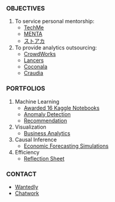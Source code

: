 ### OBJECTIVES
1. To service personal mentorship:
    * [TechMe](https://techme.jp/expert/43ce202e-8b83-4b54-b8e1-c8103cf993f5)
    * [MENTA](https://menta.work/user/114932)
    * [ストアカ](https://www.street-academy.com/steachers/825437)
1. To provide analytics outsourcing:
    * [CrowdWorks](https://crowdworks.jp/public/employees/5696943)
    * [Lancers](https://www.lancers.jp/profile/SatoruShibata)
    * [Coconala](https://coconala.com/users/4442709)
    * [Craudia](https://app.craudia.com/user_detail/H9xieF)
   
### PORTFOLIOS
1. Machine Learning
    * [Awarded 16 Kaggle Notebooks](https://github.com/Satoru-Shibata-JPN/Kaggle/blob/main/README.md)
    * [Anomaly Detection](https://github.com/Satoru-Shibata-JPN/AnomalyDetection/blob/main/README.md)
    * [Recommendation](https://github.com/Satoru-Shibata-JPN/Recommendation/blob/main/README.md)
1. Visualization
    * [Business Analytics](https://github.com/Satoru-Shibata-JPN/BusinessAnalytics/blob/main/README.md)
1. Causal Inference
    * [Economic Forecasting Simulations](https://github.com/Satoru-Shibata-JPN/EconomicForecastingSimulations/blob/main/README.md)
1. Efficiency
    * [Reflection Sheet](https://github.com/Satoru-Shibata-JPN/Reflections/blob/main/README.md)

### CONTACT
* [Wantedly](https://www.wantedly.com/id/satorushibata_jpn)
* [Chatwork](https://www.chatwork.com/2fcjjy0g7uzos)
